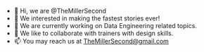 - 👋 Hi, we are @TheMillerSecond
- 👀 We interested in making the fastest stories ever!
- 🌱 We are currently working on Data Engineering related topics.
- 💞️ We like to collaborate with trainers with design skills.
- 📫 You may reach us at TheMillerSecond@gmail.com

<!---
TheMillerSecond/TheMillerSecond is a ✨ special ✨ repository because its `README.md` (this file) appears on your GitHub profile.
You can click the Preview link to take a look at your changes.
--->
